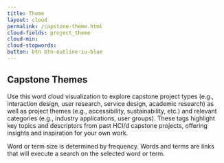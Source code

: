 ```yaml
---
title: Theme
layout: cloud
permalink: /capstone-theme.html
cloud-fields: project_theme
cloud-min: 
cloud-stopwords:
button: btn btn-outline-iu-blue
---
```


## Capstone Themes


Use this word cloud visualization to explore capstone project types (e.g., interaction design, user research, service design, academic research) as well as project themes (e.g., accessibility, sustainability, etc.) and relevant categories (e.g., industry applications, user groups). These tags highlight key topics and descriptors from past HCI/d capstone projects, offering insights and inspiration for your own work.

Word or term size is determined by frequency. Words and terms are links that will execute a search on the selected word or term.